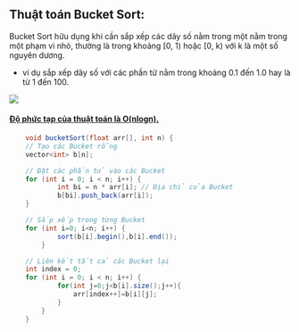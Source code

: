 
## Thuật toán Bucket Sort:
Bucket Sort hữu dụng  khi cần sắp xếp các dãy số nằm trong một nằm trong một phạm vi nhỏ, thường là trong khoảng [0, 1) hoặc [0, k) với k là một số nguyên dương.
- ví dụ sắp xếp dãy số với các phần tử nằm trong khoảng 0.1 đến 1.0 hay là từ 1 đến 100.

![](https://resources.iostream.vn/content/article/5ef630c36b579e712606f869/resources/res-1597767753-1597767753526.png)

#### [Độ phức tạp của thuật toán là O(nlogn).]()

```java
    void bucketSort(float arr[], int n) {
	// Tạo các Bucket rỗng
	vector<int> b[n];

	// Đặt các phần tử vào các Bucket
	for (int i = 0; i < n; i++) {
            int bi = n * arr[i]; // Địa chỉ của Bucket
            b[bi].push_back(arr[i]);
	}

	// Sắp xếp trong từng Bucket
	for (int i=0; i<n; i++) {
            sort(b[i].begin(),b[i].end());
        }

	// Liên kết tất cả các Bucket lại
	int index = 0;
	for (int i = 0; i < n; i++) {
            for(int j=0;j<b[i].size();j++){
                arr[index++]=b[i][j];
            }
        }
    }
```



























